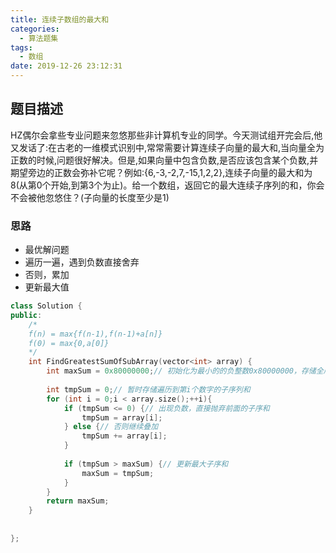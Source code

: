 ```yaml
---
title: 连续子数组的最大和
categories:
  - 算法题集
tags:
  - 数组
date: 2019-12-26 23:12:31
---
```


## 题目描述
HZ偶尔会拿些专业问题来忽悠那些非计算机专业的同学。今天测试组开完会后,他又发话了:在古老的一维模式识别中,常常需要计算连续子向量的最大和,当向量全为正数的时候,问题很好解决。但是,如果向量中包含负数,是否应该包含某个负数,并期望旁边的正数会弥补它呢？例如:{6,-3,-2,7,-15,1,2,2},连续子向量的最大和为8(从第0个开始,到第3个为止)。给一个数组，返回它的最大连续子序列的和，你会不会被他忽悠住？(子向量的长度至少是1)
### 思路
- 最优解问题
- 遍历一遍，遇到负数直接舍弃
- 否则，累加
- 更新最大值

```cpp
class Solution {
public:
    /*
    f(n) = max{f(n-1),f(n-1)+a[n]}
    f(0) = max{0,a[0]}
    */
    int FindGreatestSumOfSubArray(vector<int> array) {
        int maxSum = 0x80000000;// 初始化为最小的的负整数0x80000000，存储全局最大子序和
       
        int tmpSum = 0;// 暂时存储遍历到第i个数字的子序列和
        for (int i = 0;i < array.size();++i){
            if (tmpSum <= 0) {// 出现负数，直接抛弃前面的子序和
                tmpSum = array[i];
            } else {// 否则继续叠加
                tmpSum += array[i];
            }
            
            if (tmpSum > maxSum) {// 更新最大子序和
                maxSum = tmpSum;
            }
        }
        return maxSum;
    }
    
    
};
```